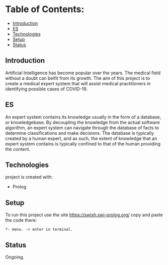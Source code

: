 # Table of Contents:
* [Introduction](#Introduction)
* [ES](#ES)
* [Technologies](#Technologies)
* [Setup](#Setup)
* [Status](#Status)

## Introduction 
Artificial Intelligence has become popular over the years. The medical field without a doubt can beifit from its growth.
The aim of this project is to create a medical expert system that will assist medical practitioners in identifying possible 
cases of COVID-19.

## ES
An expert system contains its knowledge usually in the form of a database, or knowledgebase. 
By decoupling the knowledge from the actual software algorithm, an expert system can navigate through the database of facts to determine classifications and make decisions. 
The database is typically created by a human expert, and as such, the extent of knowledge that an expert system contains is typically confined to that
of the human providing the content.

## Technologies
project is created with:
* Prolog

## Setup
To run this project use the site https://swish.swi-prolog.org/ copy and paste the code there: 
```
?- menu. -> enter in terminal.
```

## Status
Ongoing.

